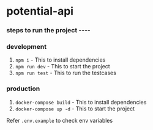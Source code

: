 # potential-api

### steps to run the project ----

### development

1. `npm i` - This to install dependencies
2. `npm run dev` - This to start the project
3. `npm run test` - This to run the testcases

### production

1. `docker-compose build` - This to install dependencies
2. `docker-compose up -d` - This to start the project

Refer `.env.example` to check env variables
